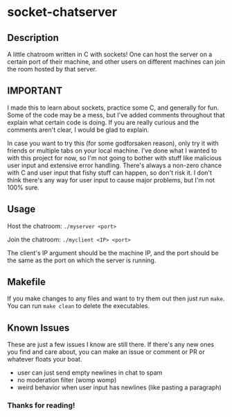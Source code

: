 # socket-chatserver

## Description
A little chatroom written in C with sockets! 
One can host the server on a certain port of their machine, 
and other users on different machines can join the room hosted by that server.

## IMPORTANT
I made this to learn about sockets, practice some C, and generally for fun. Some of the code may be a mess, but I've added comments throughout that explain what certain code is doing. If you are really curious and the comments aren't clear, I would be glad to explain.

In case you want to try this (for some godforsaken reason), only try it with friends or multiple tabs on your local machine.
I've done what I wanted to with this project for now, so I'm not going to bother with stuff like malicious user input and extensive error handling.
There's always a non-zero chance with C and user input that fishy stuff can happen, so don't risk it.
I don't think there's any way for user input to cause major problems, but I'm not 100% sure. 

## Usage
Host the chatroom: `./myserver <port>`

Join the chatroom: `./myclient <IP> <port>`

The client's IP argument should be the machine IP, and the port should be the same as the port on which the server is running. 

## Makefile
If you make changes to any files and want to try them out then just run `make`. You can run `make clean` to delete the executables.

## Known Issues
These are just a few issues I know are still there. If there's any new ones you find and care about, you can make an issue or comment or PR or whatever floats your boat.

- user can just send empty newlines in chat to spam
- no moderation filter (womp womp)
- weird behavior when user input has newlines (like pasting a paragraph)

### Thanks for reading!
